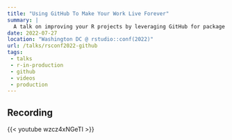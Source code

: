 ```yaml
---
title: "Using GitHub To Make Your Work Live Forever"
summary: | 
  A talk on improving your R projects by leveraging GitHub for package hosting, automated compute (via Actions), and free data storage (via piggyback + Releases)
date: 2022-07-27
location: "Washington DC @ rstudio::conf(2022)"
url: /talks/rsconf2022-github
tags: 
 - talks
 - r-in-production
 - github
 - videos
 - production
---
```


## Recording
{{< youtube wzcz4xNGeTI >}}
